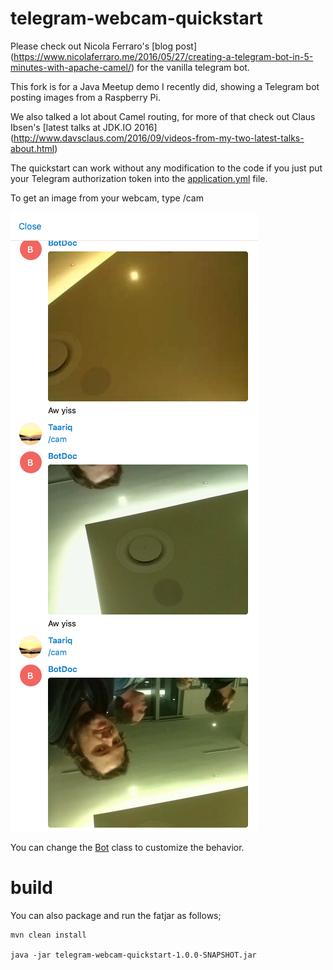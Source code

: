 # telegram-webcam-quickstart

Please check out Nicola Ferraro's [blog post] (https://www.nicolaferraro.me/2016/05/27/creating-a-telegram-bot-in-5-minutes-with-apache-camel/) for the vanilla telegram bot.

This fork is for a Java Meetup demo I recently did, showing a Telegram bot posting images from a Raspberry Pi.

We also talked a lot about Camel routing, for more of that check out Claus Ibsen's [latest talks at JDK.IO 2016] (http://www.davsclaus.com/2016/09/videos-from-my-two-latest-talks-about.html)

The quickstart can work without any modification to the code if you just put your Telegram authorization token into the [application.yml](/src/main/resources/application.yml) file.

To get an image from your webcam, type /cam

![alt](images/upsidedownpatientphotogenicguy.png)


You can change the [Bot](src/main/java/com/example/Bot.java) class to customize the behavior.

# build
You can also package and run the fatjar as follows;

    mvn clean install

    java -jar telegram-webcam-quickstart-1.0.0-SNAPSHOT.jar




